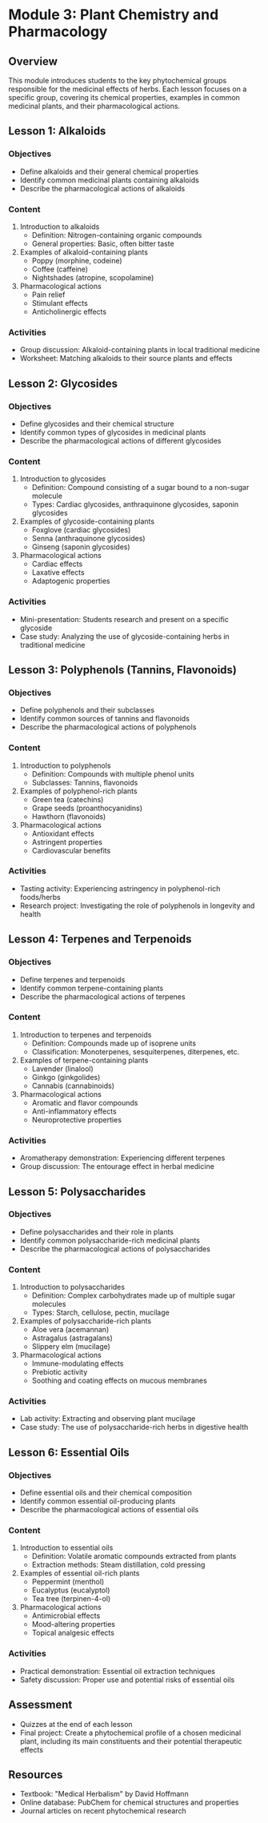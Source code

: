 # Module 3: Plant Chemistry and Pharmacology

## Overview
This module introduces students to the key phytochemical groups responsible for the medicinal effects of herbs. Each lesson focuses on a specific group, covering its chemical properties, examples in common medicinal plants, and their pharmacological actions.

## Lesson 1: Alkaloids

### Objectives
- Define alkaloids and their general chemical properties
- Identify common medicinal plants containing alkaloids
- Describe the pharmacological actions of alkaloids

### Content
1. Introduction to alkaloids
   - Definition: Nitrogen-containing organic compounds
   - General properties: Basic, often bitter taste
2. Examples of alkaloid-containing plants
   - Poppy (morphine, codeine)
   - Coffee (caffeine)
   - Nightshades (atropine, scopolamine)
3. Pharmacological actions
   - Pain relief
   - Stimulant effects
   - Anticholinergic effects

### Activities
- Group discussion: Alkaloid-containing plants in local traditional medicine
- Worksheet: Matching alkaloids to their source plants and effects

## Lesson 2: Glycosides

### Objectives
- Define glycosides and their chemical structure
- Identify common types of glycosides in medicinal plants
- Describe the pharmacological actions of different glycosides

### Content
1. Introduction to glycosides
   - Definition: Compound consisting of a sugar bound to a non-sugar molecule
   - Types: Cardiac glycosides, anthraquinone glycosides, saponin glycosides
2. Examples of glycoside-containing plants
   - Foxglove (cardiac glycosides)
   - Senna (anthraquinone glycosides)
   - Ginseng (saponin glycosides)
3. Pharmacological actions
   - Cardiac effects
   - Laxative effects
   - Adaptogenic properties

### Activities
- Mini-presentation: Students research and present on a specific glycoside
- Case study: Analyzing the use of glycoside-containing herbs in traditional medicine

## Lesson 3: Polyphenols (Tannins, Flavonoids)

### Objectives
- Define polyphenols and their subclasses
- Identify common sources of tannins and flavonoids
- Describe the pharmacological actions of polyphenols

### Content
1. Introduction to polyphenols
   - Definition: Compounds with multiple phenol units
   - Subclasses: Tannins, flavonoids
2. Examples of polyphenol-rich plants
   - Green tea (catechins)
   - Grape seeds (proanthocyanidins)
   - Hawthorn (flavonoids)
3. Pharmacological actions
   - Antioxidant effects
   - Astringent properties
   - Cardiovascular benefits

### Activities
- Tasting activity: Experiencing astringency in polyphenol-rich foods/herbs
- Research project: Investigating the role of polyphenols in longevity and health

## Lesson 4: Terpenes and Terpenoids

### Objectives
- Define terpenes and terpenoids
- Identify common terpene-containing plants
- Describe the pharmacological actions of terpenes

### Content
1. Introduction to terpenes and terpenoids
   - Definition: Compounds made up of isoprene units
   - Classification: Monoterpenes, sesquiterpenes, diterpenes, etc.
2. Examples of terpene-containing plants
   - Lavender (linalool)
   - Ginkgo (ginkgolides)
   - Cannabis (cannabinoids)
3. Pharmacological actions
   - Aromatic and flavor compounds
   - Anti-inflammatory effects
   - Neuroprotective properties

### Activities
- Aromatherapy demonstration: Experiencing different terpenes
- Group discussion: The entourage effect in herbal medicine

## Lesson 5: Polysaccharides

### Objectives
- Define polysaccharides and their role in plants
- Identify common polysaccharide-rich medicinal plants
- Describe the pharmacological actions of polysaccharides

### Content
1. Introduction to polysaccharides
   - Definition: Complex carbohydrates made up of multiple sugar molecules
   - Types: Starch, cellulose, pectin, mucilage
2. Examples of polysaccharide-rich plants
   - Aloe vera (acemannan)
   - Astragalus (astragalans)
   - Slippery elm (mucilage)
3. Pharmacological actions
   - Immune-modulating effects
   - Prebiotic activity
   - Soothing and coating effects on mucous membranes

### Activities
- Lab activity: Extracting and observing plant mucilage
- Case study: The use of polysaccharide-rich herbs in digestive health

## Lesson 6: Essential Oils

### Objectives
- Define essential oils and their chemical composition
- Identify common essential oil-producing plants
- Describe the pharmacological actions of essential oils

### Content
1. Introduction to essential oils
   - Definition: Volatile aromatic compounds extracted from plants
   - Extraction methods: Steam distillation, cold pressing
2. Examples of essential oil-rich plants
   - Peppermint (menthol)
   - Eucalyptus (eucalyptol)
   - Tea tree (terpinen-4-ol)
3. Pharmacological actions
   - Antimicrobial effects
   - Mood-altering properties
   - Topical analgesic effects

### Activities
- Practical demonstration: Essential oil extraction techniques
- Safety discussion: Proper use and potential risks of essential oils

## Assessment
- Quizzes at the end of each lesson
- Final project: Create a phytochemical profile of a chosen medicinal plant, including its main constituents and their potential therapeutic effects

## Resources
- Textbook: "Medical Herbalism" by David Hoffmann
- Online database: PubChem for chemical structures and properties
- Journal articles on recent phytochemical research
